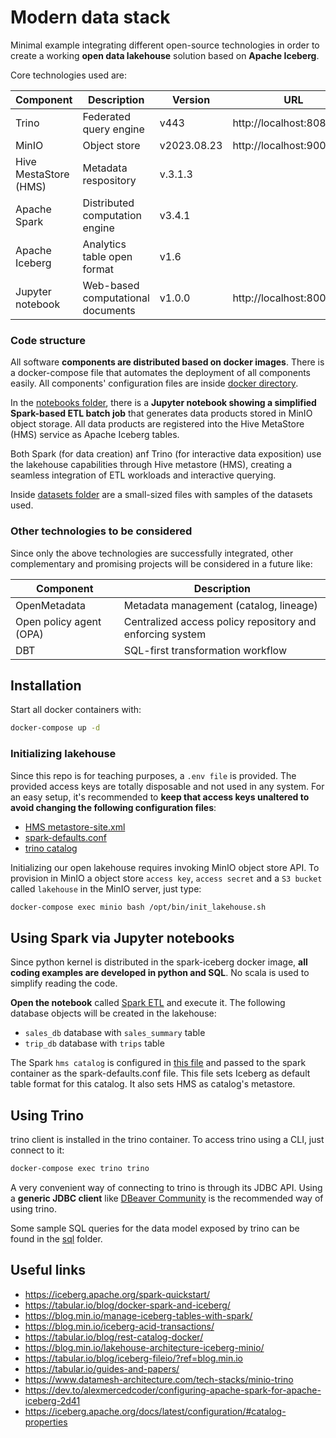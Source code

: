 # Modern data stack

Minimal example integrating different open-source technologies in order to create a working **open data lakehouse** solution based on **Apache Iceberg**. 

Core technologies used are:

| Component | Description | Version |  URL  |
| --------- | ----------- | ------- | ----- |
| Trino     | Federated query engine | v443 | http://localhost:8080
| MinIO     | Object store   |  v2023.08.23  | http://localhost:9000
| Hive MestaStore (HMS) | Metadata respository |    v.3.1.3
| Apache Spark | Distributed computation engine | v3.4.1 | 
| Apache Iceberg | Analytics table open format | v1.6
| Jupyter notebook | Web-based computational documents | v1.0.0 | http://localhost:8000/tree

### Code structure

All software **components are distributed based on docker images**. There is a docker-compose file that automates the deployment of all components easily. All components' configuration files are inside [docker directory](docker).

In the [notebooks folder](notebooks), there is a **Jupyter notebook showing a simplified Spark-based ETL batch job** that generates data products stored in MinIO object storage. All data products are registered into the Hive MetaStore (HMS) service as Apache Iceberg tables. 

Both Spark (for data creation) anf Trino (for interactive data exposition) use the lakehouse capabilities through Hive metastore (HMS), creating a seamless integration of ETL workloads and interactive querying.

Inside [datasets folder](datasets) are a small-sized files with samples of the datasets used.

### Other technologies to be considered

Since only the above technologies are successfully integrated, other complementary and promising projects will be considered in a future like:

| Component | Description | 
| --------- | ----------- |
| OpenMetadata     | Metadata management (catalog, lineage) | 
| Open policy agent (OPA)     | Centralized access policy repository and enforcing system   |  
| DBT | SQL-first transformation workflow 

## Installation

Start all docker containers with:

```bash
docker-compose up -d
```

### Initializing lakehouse

Since this repo is for teaching purposes, a `.env file` is provided. The provided access keys are totally disposable and not used in any system. For an easy setup, it's recommended to **keep that access keys unaltered to avoid changing the following configuration files**:
* [HMS metastore-site.xml](docker/hive-metastore/conf/metastore-site.xml)
* [spark-defaults.conf](docker/spark-iceberg/conf/spark-defaults.conf)
* [trino catalog](docker/trinodb/conf/catalog/hms.properties)

Initializing our open lakehouse requires invoking MinIO object store API. To provision in MinIO a object store `access key`, `access secret` and a `S3 bucket` called `lakehouse` in the MinIO server, just type:

```bash
docker-compose exec minio bash /opt/bin/init_lakehouse.sh
```

## Using Spark via Jupyter notebooks

Since python kernel is distributed in the spark-iceberg docker image, **all coding examples are developed in python and SQL**. No scala is used to simplify reading the code. 

**Open the notebook** called [Spark ETL](http://localhost:8000/notebooks/Spark_ETL.ipynb) and execute it. The following database objects will be created in the lakehouse:
 - `sales_db` database with `sales_summary` table
 - `trip_db` database with `trips` table 

The Spark `hms catalog` is configured in [this file](docker/spark-iceberg/conf/spark-defaults.conf) and passed to the spark container as the spark-defaults.conf file. This file sets Iceberg as default table format for this catalog. It also sets HMS as catalog's metastore.

## Using Trino

trino client is installed in the trino container. To access trino using a CLI, just connect to it:

```bash
docker-compose exec trino trino
```

A very convenient way of connecting to trino is through its JDBC API. Using a **generic JDBC client** like [DBeaver Community](https://dbeaver.io/) is the recommended way of using trino.

Some sample SQL queries for the data model exposed by trino can be found in the [sql](sql) folder.

## Useful links

* https://iceberg.apache.org/spark-quickstart/
* https://tabular.io/blog/docker-spark-and-iceberg/
* https://blog.min.io/manage-iceberg-tables-with-spark/
* https://blog.min.io/iceberg-acid-transactions/
* https://tabular.io/blog/rest-catalog-docker/
* https://blog.min.io/lakehouse-architecture-iceberg-minio/
* https://tabular.io/blog/iceberg-fileio/?ref=blog.min.io
* https://tabular.io/guides-and-papers/
* https://www.datamesh-architecture.com/tech-stacks/minio-trino
* https://dev.to/alexmercedcoder/configuring-apache-spark-for-apache-iceberg-2d41
* https://iceberg.apache.org/docs/latest/configuration/#catalog-properties

